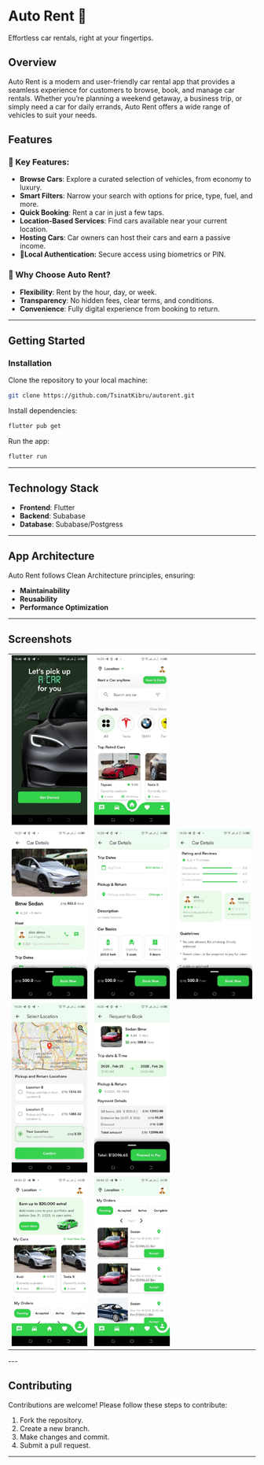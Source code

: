 # Auto Rent 🚗

Effortless car rentals, right at your fingertips.

## Overview

Auto Rent is a modern and user-friendly car rental app that provides a seamless experience for customers to browse, book, and manage car rentals. Whether you’re planning a weekend getaway, a business trip, or simply need a car for daily errands, Auto Rent offers a wide range of vehicles to suit your needs.

## Features

### 🔑 Key Features:

- **Browse Cars**: Explore a curated selection of vehicles, from economy to luxury.
- **Smart Filters**: Narrow your search with options for price, type, fuel, and more.
- **Quick Booking**: Rent a car in just a few taps.
- **Location-Based Services**: Find cars available near your current location.
- **Hosting Cars**: Car owners can host their cars and earn a passive income.
- **🔐Local Authentication:** Secure access using biometrics or PIN.

### 🌟 Why Choose Auto Rent?

- **Flexibility**: Rent by the hour, day, or week.
- **Transparency**: No hidden fees, clear terms, and conditions.
- **Convenience**: Fully digital experience from booking to return.

---

## Getting Started

### Installation

Clone the repository to your local machine:

```bash
git clone https://github.com/TsinatKibru/autorent.git
```

Install dependencies:

```bash
flutter pub get
```

Run the app:

```bash
flutter run
```

---

## Technology Stack

- **Frontend**: Flutter
- **Backend**: Subabase
- **Database**: Subabase/Postgress

---

## App Architecture

Auto Rent follows Clean Architecture principles, ensuring:

- **Maintainability**
- **Reusability**
- **Performance Optimization**

---

## Screenshots

<table>
  <tr>
    <td><img src="./assets/images/photo_2025-02-26_08-49-41.jpg" width="100%"></td>
    <td><img src="./assets/images/photo_homepage.jpg" width="100%"></td>
  </tr>
  <tr>
    <td><img src="./assets/images/photo_cardetails.jpg" width="100%"></td>
    <td><img src="./assets/images/photo_cardetails2.jpg" width="100%"></td>
    <td><img src="./assets/images/photo_cardetails3.jpg" width="100%"></td>
  </tr>
  <tr>
    <td><img src="./assets/images/photo_location_select_page.jpg" width="100%"></td>
    <td><img src="./assets/images/photo_request_to_book.jpg" width="100%"></td>
   
  </tr>
  <tr>
    <td><img src="./assets/images/host.jpg" width="100%"></td>
    <td><img src="./assets/images/photo_host_my_orders.jpg" width="100%"></td>
  </tr>
</table>
---

## Contributing

Contributions are welcome! Please follow these steps to contribute:

1. Fork the repository.
2. Create a new branch.
3. Make changes and commit.
4. Submit a pull request.

---
